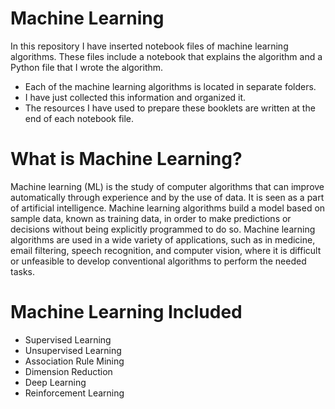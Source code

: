# Machine Learning

In this repository I have inserted notebook files of machine learning algorithms. These files include a notebook that explains the algorithm and a Python file that I wrote the algorithm.

- Each of the machine learning algorithms is located in separate folders.
- I have just collected this information and organized it.
- The resources I have used to prepare these booklets are written at the end of each notebook file.

# What is Machine Learning?
Machine learning (ML) is the study of computer algorithms that can improve automatically through experience and by the use of data. It is seen as a part of artificial intelligence. Machine learning algorithms build a model based on sample data, known as training data, in order to make predictions or decisions without being explicitly programmed to do so. Machine learning algorithms are used in a wide variety of applications, such as in medicine, email filtering, speech recognition, and computer vision, where it is difficult or unfeasible to develop conventional algorithms to perform the needed tasks.

# Machine Learning Included
- Supervised Learning
- Unsupervised Learning
- Association Rule Mining
- Dimension Reduction
- Deep Learning
- Reinforcement Learning
